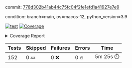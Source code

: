 commit: [778d302b41ab44c75fc04f2fe1efd1a41927e7e9](https://github.com/rcmdnk/homebrew-file/tree/778d302b41ab44c75fc04f2fe1efd1a41927e7e9)

condition: branch=main, os=macos-12, python_version=3.9

[![test](https://github.com/rcmdnk/homebrew-file/actions/workflows/test.yml/badge.svg)](https://github.com/rcmdnk/homebrew-file/actions/runs/7090870287)
<a href="https://github.com/rcmdnk/homebrew-file/blob/778d302b41ab44c75fc04f2fe1efd1a41927e7e9/README.md"><img alt="Coverage" src="https://img.shields.io/badge/Coverage-54%25-orange.svg" /></a><details><summary>Coverage Report </summary><table><tr><th>File</th><th>Stmts</th><th>Miss</th><th>Cover</th><th>Missing</th></tr><tbody><tr><td colspan="5"><b>bin</b></td></tr><tr><td>&nbsp; &nbsp;<a href="https://github.com/rcmdnk/homebrew-file/blob/778d302b41ab44c75fc04f2fe1efd1a41927e7e9/bin/brew-file">brew-file</a></td><td>1902</td><td>873</td><td>54%</td><td><a href="https://github.com/rcmdnk/homebrew-file/blob/778d302b41ab44c75fc04f2fe1efd1a41927e7e9/bin/brew-file#L54-L69">54&ndash;69</a>, <a href="https://github.com/rcmdnk/homebrew-file/blob/778d302b41ab44c75fc04f2fe1efd1a41927e7e9/bin/brew-file#L74-L76">74&ndash;76</a>, <a href="https://github.com/rcmdnk/homebrew-file/blob/778d302b41ab44c75fc04f2fe1efd1a41927e7e9/bin/brew-file#L165">165</a>, <a href="https://github.com/rcmdnk/homebrew-file/blob/778d302b41ab44c75fc04f2fe1efd1a41927e7e9/bin/brew-file#L169-L182">169&ndash;182</a>, <a href="https://github.com/rcmdnk/homebrew-file/blob/778d302b41ab44c75fc04f2fe1efd1a41927e7e9/bin/brew-file#L206">206</a>, <a href="https://github.com/rcmdnk/homebrew-file/blob/778d302b41ab44c75fc04f2fe1efd1a41927e7e9/bin/brew-file#L299">299</a>, <a href="https://github.com/rcmdnk/homebrew-file/blob/778d302b41ab44c75fc04f2fe1efd1a41927e7e9/bin/brew-file#L318">318</a>, <a href="https://github.com/rcmdnk/homebrew-file/blob/778d302b41ab44c75fc04f2fe1efd1a41927e7e9/bin/brew-file#L392">392</a>, <a href="https://github.com/rcmdnk/homebrew-file/blob/778d302b41ab44c75fc04f2fe1efd1a41927e7e9/bin/brew-file#L395-L398">395&ndash;398</a>, <a href="https://github.com/rcmdnk/homebrew-file/blob/778d302b41ab44c75fc04f2fe1efd1a41927e7e9/bin/brew-file#L412-L417">412&ndash;417</a>, <a href="https://github.com/rcmdnk/homebrew-file/blob/778d302b41ab44c75fc04f2fe1efd1a41927e7e9/bin/brew-file#L455-L460">455&ndash;460</a>, <a href="https://github.com/rcmdnk/homebrew-file/blob/778d302b41ab44c75fc04f2fe1efd1a41927e7e9/bin/brew-file#L472">472</a>, <a href="https://github.com/rcmdnk/homebrew-file/blob/778d302b41ab44c75fc04f2fe1efd1a41927e7e9/bin/brew-file#L475">475</a>, <a href="https://github.com/rcmdnk/homebrew-file/blob/778d302b41ab44c75fc04f2fe1efd1a41927e7e9/bin/brew-file#L680">680</a>, <a href="https://github.com/rcmdnk/homebrew-file/blob/778d302b41ab44c75fc04f2fe1efd1a41927e7e9/bin/brew-file#L682">682</a>, <a href="https://github.com/rcmdnk/homebrew-file/blob/778d302b41ab44c75fc04f2fe1efd1a41927e7e9/bin/brew-file#L684">684</a>, <a href="https://github.com/rcmdnk/homebrew-file/blob/778d302b41ab44c75fc04f2fe1efd1a41927e7e9/bin/brew-file#L701-L705">701&ndash;705</a>, <a href="https://github.com/rcmdnk/homebrew-file/blob/778d302b41ab44c75fc04f2fe1efd1a41927e7e9/bin/brew-file#L718-L723">718&ndash;723</a>, <a href="https://github.com/rcmdnk/homebrew-file/blob/778d302b41ab44c75fc04f2fe1efd1a41927e7e9/bin/brew-file#L733">733</a>, <a href="https://github.com/rcmdnk/homebrew-file/blob/778d302b41ab44c75fc04f2fe1efd1a41927e7e9/bin/brew-file#L749">749</a>, <a href="https://github.com/rcmdnk/homebrew-file/blob/778d302b41ab44c75fc04f2fe1efd1a41927e7e9/bin/brew-file#L753-L757">753&ndash;757</a>, <a href="https://github.com/rcmdnk/homebrew-file/blob/778d302b41ab44c75fc04f2fe1efd1a41927e7e9/bin/brew-file#L775-L789">775&ndash;789</a>, <a href="https://github.com/rcmdnk/homebrew-file/blob/778d302b41ab44c75fc04f2fe1efd1a41927e7e9/bin/brew-file#L882-L897">882&ndash;897</a>, <a href="https://github.com/rcmdnk/homebrew-file/blob/778d302b41ab44c75fc04f2fe1efd1a41927e7e9/bin/brew-file#L925">925</a>, <a href="https://github.com/rcmdnk/homebrew-file/blob/778d302b41ab44c75fc04f2fe1efd1a41927e7e9/bin/brew-file#L936-L937">936&ndash;937</a>, <a href="https://github.com/rcmdnk/homebrew-file/blob/778d302b41ab44c75fc04f2fe1efd1a41927e7e9/bin/brew-file#L945">945</a>, <a href="https://github.com/rcmdnk/homebrew-file/blob/778d302b41ab44c75fc04f2fe1efd1a41927e7e9/bin/brew-file#L958-L963">958&ndash;963</a>, <a href="https://github.com/rcmdnk/homebrew-file/blob/778d302b41ab44c75fc04f2fe1efd1a41927e7e9/bin/brew-file#L967-L969">967&ndash;969</a>, <a href="https://github.com/rcmdnk/homebrew-file/blob/778d302b41ab44c75fc04f2fe1efd1a41927e7e9/bin/brew-file#L973-L976">973&ndash;976</a>, <a href="https://github.com/rcmdnk/homebrew-file/blob/778d302b41ab44c75fc04f2fe1efd1a41927e7e9/bin/brew-file#L1069-L1071">1069&ndash;1071</a>, <a href="https://github.com/rcmdnk/homebrew-file/blob/778d302b41ab44c75fc04f2fe1efd1a41927e7e9/bin/brew-file#L1074">1074</a>, <a href="https://github.com/rcmdnk/homebrew-file/blob/778d302b41ab44c75fc04f2fe1efd1a41927e7e9/bin/brew-file#L1080">1080</a>, <a href="https://github.com/rcmdnk/homebrew-file/blob/778d302b41ab44c75fc04f2fe1efd1a41927e7e9/bin/brew-file#L1100-L1103">1100&ndash;1103</a>, <a href="https://github.com/rcmdnk/homebrew-file/blob/778d302b41ab44c75fc04f2fe1efd1a41927e7e9/bin/brew-file#L1165">1165</a>, <a href="https://github.com/rcmdnk/homebrew-file/blob/778d302b41ab44c75fc04f2fe1efd1a41927e7e9/bin/brew-file#L1194">1194</a>, <a href="https://github.com/rcmdnk/homebrew-file/blob/778d302b41ab44c75fc04f2fe1efd1a41927e7e9/bin/brew-file#L1227">1227</a>, <a href="https://github.com/rcmdnk/homebrew-file/blob/778d302b41ab44c75fc04f2fe1efd1a41927e7e9/bin/brew-file#L1230">1230</a>, <a href="https://github.com/rcmdnk/homebrew-file/blob/778d302b41ab44c75fc04f2fe1efd1a41927e7e9/bin/brew-file#L1242">1242</a>, <a href="https://github.com/rcmdnk/homebrew-file/blob/778d302b41ab44c75fc04f2fe1efd1a41927e7e9/bin/brew-file#L1244">1244</a>, <a href="https://github.com/rcmdnk/homebrew-file/blob/778d302b41ab44c75fc04f2fe1efd1a41927e7e9/bin/brew-file#L1275">1275</a>, <a href="https://github.com/rcmdnk/homebrew-file/blob/778d302b41ab44c75fc04f2fe1efd1a41927e7e9/bin/brew-file#L1279">1279</a>, <a href="https://github.com/rcmdnk/homebrew-file/blob/778d302b41ab44c75fc04f2fe1efd1a41927e7e9/bin/brew-file#L1283-L1286">1283&ndash;1286</a>, <a href="https://github.com/rcmdnk/homebrew-file/blob/778d302b41ab44c75fc04f2fe1efd1a41927e7e9/bin/brew-file#L1288-L1291">1288&ndash;1291</a>, <a href="https://github.com/rcmdnk/homebrew-file/blob/778d302b41ab44c75fc04f2fe1efd1a41927e7e9/bin/brew-file#L1320-L1334">1320&ndash;1334</a>, <a href="https://github.com/rcmdnk/homebrew-file/blob/778d302b41ab44c75fc04f2fe1efd1a41927e7e9/bin/brew-file#L1339-L1342">1339&ndash;1342</a>, <a href="https://github.com/rcmdnk/homebrew-file/blob/778d302b41ab44c75fc04f2fe1efd1a41927e7e9/bin/brew-file#L1345-L1351">1345&ndash;1351</a>, <a href="https://github.com/rcmdnk/homebrew-file/blob/778d302b41ab44c75fc04f2fe1efd1a41927e7e9/bin/brew-file#L1356">1356</a>, <a href="https://github.com/rcmdnk/homebrew-file/blob/778d302b41ab44c75fc04f2fe1efd1a41927e7e9/bin/brew-file#L1364">1364</a>, <a href="https://github.com/rcmdnk/homebrew-file/blob/778d302b41ab44c75fc04f2fe1efd1a41927e7e9/bin/brew-file#L1370-L1375">1370&ndash;1375</a>, <a href="https://github.com/rcmdnk/homebrew-file/blob/778d302b41ab44c75fc04f2fe1efd1a41927e7e9/bin/brew-file#L1386-L1408">1386&ndash;1408</a>, <a href="https://github.com/rcmdnk/homebrew-file/blob/778d302b41ab44c75fc04f2fe1efd1a41927e7e9/bin/brew-file#L1436">1436</a>, <a href="https://github.com/rcmdnk/homebrew-file/blob/778d302b41ab44c75fc04f2fe1efd1a41927e7e9/bin/brew-file#L1452-L1459">1452&ndash;1459</a>, <a href="https://github.com/rcmdnk/homebrew-file/blob/778d302b41ab44c75fc04f2fe1efd1a41927e7e9/bin/brew-file#L1464-L1480">1464&ndash;1480</a>, <a href="https://github.com/rcmdnk/homebrew-file/blob/778d302b41ab44c75fc04f2fe1efd1a41927e7e9/bin/brew-file#L1485-L1489">1485&ndash;1489</a>, <a href="https://github.com/rcmdnk/homebrew-file/blob/778d302b41ab44c75fc04f2fe1efd1a41927e7e9/bin/brew-file#L1503-L1550">1503&ndash;1550</a>, <a href="https://github.com/rcmdnk/homebrew-file/blob/778d302b41ab44c75fc04f2fe1efd1a41927e7e9/bin/brew-file#L1553-L1584">1553&ndash;1584</a>, <a href="https://github.com/rcmdnk/homebrew-file/blob/778d302b41ab44c75fc04f2fe1efd1a41927e7e9/bin/brew-file#L1589-L1623">1589&ndash;1623</a>, <a href="https://github.com/rcmdnk/homebrew-file/blob/778d302b41ab44c75fc04f2fe1efd1a41927e7e9/bin/brew-file#L1628-L1709">1628&ndash;1709</a>, <a href="https://github.com/rcmdnk/homebrew-file/blob/778d302b41ab44c75fc04f2fe1efd1a41927e7e9/bin/brew-file#L1712-L1721">1712&ndash;1721</a>, <a href="https://github.com/rcmdnk/homebrew-file/blob/778d302b41ab44c75fc04f2fe1efd1a41927e7e9/bin/brew-file#L1734">1734</a>, <a href="https://github.com/rcmdnk/homebrew-file/blob/778d302b41ab44c75fc04f2fe1efd1a41927e7e9/bin/brew-file#L1739">1739</a>, <a href="https://github.com/rcmdnk/homebrew-file/blob/778d302b41ab44c75fc04f2fe1efd1a41927e7e9/bin/brew-file#L1744-L1783">1744&ndash;1783</a>, <a href="https://github.com/rcmdnk/homebrew-file/blob/778d302b41ab44c75fc04f2fe1efd1a41927e7e9/bin/brew-file#L1787-L1896">1787&ndash;1896</a>, <a href="https://github.com/rcmdnk/homebrew-file/blob/778d302b41ab44c75fc04f2fe1efd1a41927e7e9/bin/brew-file#L1906-L1918">1906&ndash;1918</a>, <a href="https://github.com/rcmdnk/homebrew-file/blob/778d302b41ab44c75fc04f2fe1efd1a41927e7e9/bin/brew-file#L1922">1922</a>, <a href="https://github.com/rcmdnk/homebrew-file/blob/778d302b41ab44c75fc04f2fe1efd1a41927e7e9/bin/brew-file#L1931-L2011">1931&ndash;2011</a>, <a href="https://github.com/rcmdnk/homebrew-file/blob/778d302b41ab44c75fc04f2fe1efd1a41927e7e9/bin/brew-file#L2019-L2064">2019&ndash;2064</a>, <a href="https://github.com/rcmdnk/homebrew-file/blob/778d302b41ab44c75fc04f2fe1efd1a41927e7e9/bin/brew-file#L2067-L2074">2067&ndash;2074</a>, <a href="https://github.com/rcmdnk/homebrew-file/blob/778d302b41ab44c75fc04f2fe1efd1a41927e7e9/bin/brew-file#L2078-L2079">2078&ndash;2079</a>, <a href="https://github.com/rcmdnk/homebrew-file/blob/778d302b41ab44c75fc04f2fe1efd1a41927e7e9/bin/brew-file#L2084-L2128">2084&ndash;2128</a>, <a href="https://github.com/rcmdnk/homebrew-file/blob/778d302b41ab44c75fc04f2fe1efd1a41927e7e9/bin/brew-file#L2137-L2173">2137&ndash;2173</a>, <a href="https://github.com/rcmdnk/homebrew-file/blob/778d302b41ab44c75fc04f2fe1efd1a41927e7e9/bin/brew-file#L2176-L2182">2176&ndash;2182</a>, <a href="https://github.com/rcmdnk/homebrew-file/blob/778d302b41ab44c75fc04f2fe1efd1a41927e7e9/bin/brew-file#L2186-L2194">2186&ndash;2194</a>, <a href="https://github.com/rcmdnk/homebrew-file/blob/778d302b41ab44c75fc04f2fe1efd1a41927e7e9/bin/brew-file#L2216-L2217">2216&ndash;2217</a>, <a href="https://github.com/rcmdnk/homebrew-file/blob/778d302b41ab44c75fc04f2fe1efd1a41927e7e9/bin/brew-file#L2221">2221</a>, <a href="https://github.com/rcmdnk/homebrew-file/blob/778d302b41ab44c75fc04f2fe1efd1a41927e7e9/bin/brew-file#L2232-L2233">2232&ndash;2233</a>, <a href="https://github.com/rcmdnk/homebrew-file/blob/778d302b41ab44c75fc04f2fe1efd1a41927e7e9/bin/brew-file#L2243-L2412">2243&ndash;2412</a>, <a href="https://github.com/rcmdnk/homebrew-file/blob/778d302b41ab44c75fc04f2fe1efd1a41927e7e9/bin/brew-file#L2418-L2573">2418&ndash;2573</a>, <a href="https://github.com/rcmdnk/homebrew-file/blob/778d302b41ab44c75fc04f2fe1efd1a41927e7e9/bin/brew-file#L2601">2601</a>, <a href="https://github.com/rcmdnk/homebrew-file/blob/778d302b41ab44c75fc04f2fe1efd1a41927e7e9/bin/brew-file#L2626">2626</a>, <a href="https://github.com/rcmdnk/homebrew-file/blob/778d302b41ab44c75fc04f2fe1efd1a41927e7e9/bin/brew-file#L2703">2703</a>, <a href="https://github.com/rcmdnk/homebrew-file/blob/778d302b41ab44c75fc04f2fe1efd1a41927e7e9/bin/brew-file#L2708-L2719">2708&ndash;2719</a>, <a href="https://github.com/rcmdnk/homebrew-file/blob/778d302b41ab44c75fc04f2fe1efd1a41927e7e9/bin/brew-file#L2743-L2751">2743&ndash;2751</a>, <a href="https://github.com/rcmdnk/homebrew-file/blob/778d302b41ab44c75fc04f2fe1efd1a41927e7e9/bin/brew-file#L2768">2768</a>, <a href="https://github.com/rcmdnk/homebrew-file/blob/778d302b41ab44c75fc04f2fe1efd1a41927e7e9/bin/brew-file#L2774">2774</a>, <a href="https://github.com/rcmdnk/homebrew-file/blob/778d302b41ab44c75fc04f2fe1efd1a41927e7e9/bin/brew-file#L2786">2786</a>, <a href="https://github.com/rcmdnk/homebrew-file/blob/778d302b41ab44c75fc04f2fe1efd1a41927e7e9/bin/brew-file#L2802">2802</a>, <a href="https://github.com/rcmdnk/homebrew-file/blob/778d302b41ab44c75fc04f2fe1efd1a41927e7e9/bin/brew-file#L2814">2814</a>, <a href="https://github.com/rcmdnk/homebrew-file/blob/778d302b41ab44c75fc04f2fe1efd1a41927e7e9/bin/brew-file#L2816-L2820">2816&ndash;2820</a>, <a href="https://github.com/rcmdnk/homebrew-file/blob/778d302b41ab44c75fc04f2fe1efd1a41927e7e9/bin/brew-file#L2824-L2827">2824&ndash;2827</a>, <a href="https://github.com/rcmdnk/homebrew-file/blob/778d302b41ab44c75fc04f2fe1efd1a41927e7e9/bin/brew-file#L2830-L2833">2830&ndash;2833</a>, <a href="https://github.com/rcmdnk/homebrew-file/blob/778d302b41ab44c75fc04f2fe1efd1a41927e7e9/bin/brew-file#L2836-L2844">2836&ndash;2844</a>, <a href="https://github.com/rcmdnk/homebrew-file/blob/778d302b41ab44c75fc04f2fe1efd1a41927e7e9/bin/brew-file#L2873-L2880">2873&ndash;2880</a>, <a href="https://github.com/rcmdnk/homebrew-file/blob/778d302b41ab44c75fc04f2fe1efd1a41927e7e9/bin/brew-file#L2891-L2898">2891&ndash;2898</a>, <a href="https://github.com/rcmdnk/homebrew-file/blob/778d302b41ab44c75fc04f2fe1efd1a41927e7e9/bin/brew-file#L2979-L2981">2979&ndash;2981</a>, <a href="https://github.com/rcmdnk/homebrew-file/blob/778d302b41ab44c75fc04f2fe1efd1a41927e7e9/bin/brew-file#L3002">3002</a>, <a href="https://github.com/rcmdnk/homebrew-file/blob/778d302b41ab44c75fc04f2fe1efd1a41927e7e9/bin/brew-file#L3008">3008</a>, <a href="https://github.com/rcmdnk/homebrew-file/blob/778d302b41ab44c75fc04f2fe1efd1a41927e7e9/bin/brew-file#L3019-L3631">3019&ndash;3631</a>, <a href="https://github.com/rcmdnk/homebrew-file/blob/778d302b41ab44c75fc04f2fe1efd1a41927e7e9/bin/brew-file#L3635">3635</a></td></tr><tr><td><b>TOTAL</b></td><td><b>1902</b></td><td><b>873</b></td><td><b>54%</b></td><td>&nbsp;</td></tr></tbody></table></details>

| Tests | Skipped | Failures | Errors | Time |
| ----- | ------- | -------- | -------- | ------------------ |
| 152 | 0 :zzz: | 0 :x: | 0 :fire: | 5m 25s :stopwatch: |

